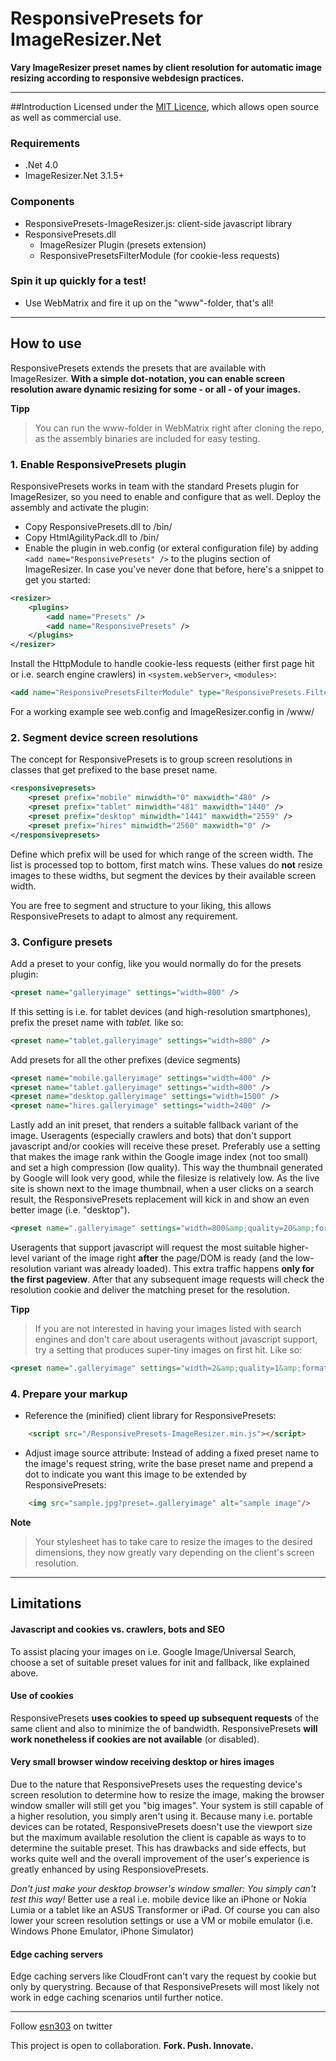 # ResponsivePresets for ImageResizer.Net
**Vary ImageResizer preset names by client resolution for automatic image resizing according to responsive webdesign practices.**

---

##Introduction
Licensed under the [MIT Licence](http://www.opensource.org/licenses/mit-license.php), which allows open source as well as commercial use.

### Requirements
* .Net 4.0
* ImageResizer.Net 3.1.5+

### Components
* ResponsivePresets-ImageResizer.js: client-side javascript library
* ResponsivePresets.dll
  * ImageResizer Plugin (presets extension)
  * ResponsivePresetsFilterModule (for cookie-less requests)

### Spin it up quickly for a test!
* Use WebMatrix and fire it up on the "www"-folder, that's all!

----

## How to use

ResponsivePresets extends the presets that are available with ImageResizer. **With a simple dot-notation, you can enable screen resolution aware dynamic resizing for some - or all - of your images.**

**Tipp**
>You can run the www-folder in WebMatrix right after cloning the repo, as the assembly binaries are included for easy testing.

### 1. Enable ResponsivePresets plugin

ResponsivePresets works in team with the standard Presets plugin for ImageResizer, so you need to enable and configure that as well. Deploy the assembly and activate the plugin:
* Copy ResponsivePresets.dll to /bin/
* Copy HtmlAgilityPack.dll to /bin/
* Enable the plugin in web.config (or exteral configuration file) by adding `<add name="ResponsivePresets" />` to the plugins section of ImageResizer. In case you've never done that before, here's a snippet to get you started:

```xml
<resizer>  
	<plugins>  
		<add name="Presets" />  
		<add name="ResponsivePresets" />  
	</plugins>  
</resizer>  
```
Install the HttpModule to handle cookie-less requests (either first page hit or i.e. search engine crawlers) in `<system.webServer>`, `<modules>`:

```xml
<add name="ResponsivePresetsFilterModule" type="ResponsivePresets.FilterModule.RegisterFilterModule, ResponsivePresets"/>
```

For a working example see web.config and ImageResizer.config in /www/

### 2. Segment device screen resolutions
The concept for ResponsivePresets is to group screen resolutions in classes that get prefixed to the base preset name.

```xml
<responsivepresets>
	<preset prefix="mobile" minwidth="0" maxwidth="480" />
	<preset prefix="tablet" minwidth="481" maxwidth="1440" />
	<preset prefix="desktop" minwidth="1441" maxwidth="2559" />
	<preset prefix="hires" minwidth="2560" maxwidth="0" />
</responsivepresets>
```
 
Define which prefix will be used for which range of the screen width. The list is processed top to bottom, first match wins. These values do **not** resize images to these widths, but segment the devices by their available screen width.
 
You are free to segment and structure to your liking, this allows ResponsivePresets to adapt to almost any requirement.

### 3. Configure presets
Add a preset to your config, like you would normally do for the presets plugin:
    
```xml
<preset name="galleryimage" settings="width=800" />
```

If this setting is i.e. for tablet devices (and high-resolution smartphones), prefix the preset name with *tablet.* like so:
    
```xml
<preset name="tablet.galleryimage" settings="width=800" />
```

Add presets for all the other prefixes (device segments)
    
```xml
<preset name="mobile.galleryimage" settings="width=400" />
<preset name="tablet.galleryimage" settings="width=800" />
<preset name="desktop.galleryimage" settings="width=1500" />
<preset name="hires.galleryimage" settings="width=2400" />
```

Lastly add an init preset, that renders a suitable fallback variant of the image. Useragents (especially crawlers and bots) that don't support javascript and/or cookies will receive these preset. Preferably use a setting that makes the image rank within the Google image index (not too small) and set a high compression (low quality). This way the thumbnail generated by Google will look very good, while the filesize is relatively low. As the live site is shown next to the image thumbnail, when a user clicks on a search result, the ResponsivePresets replacement will kick in and show an even better image (i.e. "desktop").

```xml
<preset name=".galleryimage" settings="width=800&amp;quality=20&amp;format=jpg" />
```

Useragents that support javascript will request the most suitable higher-level variant of the image right **after** the page/DOM is ready (and the low-resolution variant was already loaded). This extra traffic happens **only for the first pageview**. After that any subsequent image requests will check the resolution cookie and deliver the matching preset for the resolution.

**Tipp**
>If you are not interested in having your images listed with search engines and don't care about useragents without javascript support, try a setting that produces super-tiny images on first hit. Like so:

```xml
<preset name=".galleryimage" settings="width=2&amp;quality=1&amp;format=jpg" />
```

### 4. Prepare your markup
* Reference the (minified) client library for ResponsivePresets:

```html
	<script src="/ResponsivePresets-ImageResizer.min.js"></script>
```

* Adjust image source attribute: Instead of adding a fixed preset name to the image's request string, write the base preset name and prepend a dot to indicate you want this image to be extended by ResponsivePresets:

```html
	<img src="sample.jpg?preset=.galleryimage" alt="sample image"/>
```

**Note**
>Your stylesheet has to take care to resize the images to the desired dimensions, they now greatly vary depending on the client's screen resolution.

----

## Limitations

#### Javascript and cookies vs. crawlers, bots and SEO
To assist placing your images on i.e. Google Image/Universal Search, choose a set of suitable preset values for init and fallback, like explained above.

#### Use of cookies
ResponsivePresets **uses cookies to speed up subsequent requests** of the same client and also to minimize the of bandwidth. ResponsivePresets **will work nonetheless if cookies are not available** (or disabled). 

#### Very small browser window receiving desktop or hires images
Due to the nature that ResponsivePresets uses the requesting device's screen resolution to determine how to resize the image, making the browser window smaller will still get you "big images". Your system is still capable of a higher resolution, you simply aren't using it. Because many i.e. portable devices can be rotated, ResponsivePresets doesn't use the viewport size but the maximum available resolution the client is capable as ways to to determine the suitable preset. This has drawbacks and side effects, but works quite well and the overall improvement of the user's experience is greatly enhanced by using ResponsiovePresets.

*Don't just make your desktop browser's window smaller: You simply can't test this way!* Better use a real i.e. mobile device like an iPhone or Nokia Lumia or a tablet like an ASUS Transformer or iPad. Of course you can also lower your screen resolution settings or use a VM or mobile emulator (i.e. Windows Phone Emulator, iPhone Simulator)

#### Edge caching servers
Edge caching servers like CloudFront can't vary the request by cookie but only by querystring. Because of that ResponsivePresets will most likely not work in edge caching scenarios until further notice.

----

Follow [esn303](https://twitter.com/#!/esn303) on twitter

This project is open to collaboration. **Fork. Push. Innovate.**


